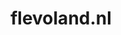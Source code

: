 ---
layout: post
title: "flevoland.nl"
internal_url: "/dutchgov/flevoland.nl.html"
subdomains_count: 91
all_subdomains_count: 207
urls_count: 72
ssl_rank: 0
http_rank: 57.625
url_link: /data/flevoland.nl/urls.txt
all_subdomains_link: /data/flevoland.nl/all_subdomains.txt
subdomains_link: /data/flevoland.nl/subdomains.txt
categories: dutchgov
---